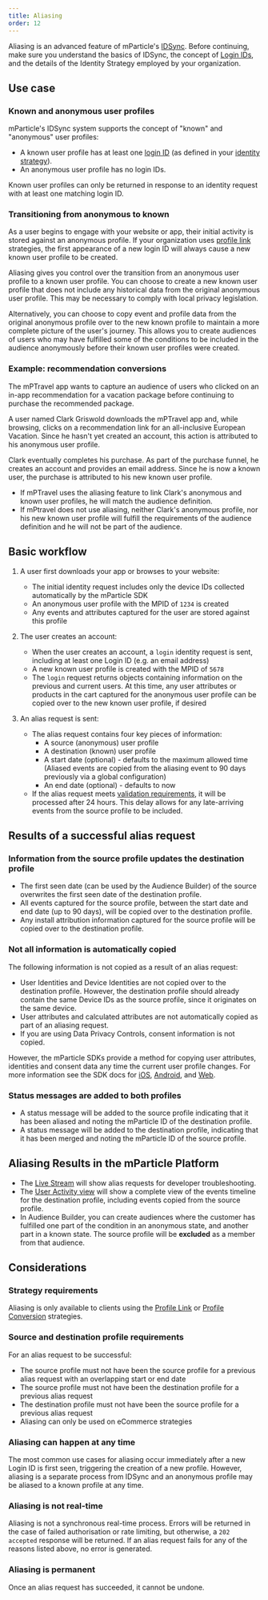 ```yaml
---
title: Aliasing
order: 12
---
```


<aside>
Aliasing is an advanced feature of mParticle's <a href="/guides/idsync/use-cases/">IDSync</a>. Before continuing, make sure you understand the basics of IDSync, the concept of <a href="/guides/idsync/components/#login-ids">Login IDs</a>, and the details of the Identity Strategy employed by your organization.
</aside>

## Use case

### Known and anonymous user profiles
mParticle's IDSync system supports the concept of "known" and "anonymous" user profiles:

* A known user profile has at least one [login ID](/guides/idsync/components/#login-ids) (as defined in your [identity strategy](/guides/idsync/components/#identity-strategy)).
* An anonymous user profile has no login IDs.

Known user profiles can only be returned in response to an identity request with at least one matching login ID.

### Transitioning from anonymous to known

As a user begins to engage with your website or app, their initial activity is stored against an anonymous profile. If your organization uses [profile link](/guides/idsync/profile-link-strategy/) strategies, the first appearance of a new login ID will always cause a new known user profile to be created.

Aliasing gives you control over the transition from an anonymous user profile to a known user profile. You can choose to create a new known user profile that does not include any historical data from the original anonymous user profile. This may be necessary to comply with local privacy legislation.

Alternatively, you can choose to copy event and profile data from the original anonymous profile over to the new known profile to maintain a more complete picture of the user's journey. This allows you to create audiences of users who may have fulfilled some of the conditions to be included in the audience anonymously before their known user profiles were created.

### Example: recommendation conversions

The mPTravel app wants to capture an audience of users who clicked on an in-app recommendation for a vacation package before continuing to purchase the recommended package.

A user named Clark Griswold downloads the mPTravel app and, while browsing, clicks on a recommendation link for an all-inclusive European Vacation. Since he hasn't yet created an account, this action is attributed to his anonymous user profile.

Clark eventually completes his purchase. As part of the purchase funnel, he creates an account and provides an email address. Since he is now a known user, the purchase is attributed to his new known user profile.

* If mPTravel uses the aliasing feature to link Clark's anonymous and known user profiles, he will match the audience definition.
* If mPtravel does not use aliasing, neither Clark's anonymous profile, nor his new known user profile will fulfill the requirements of the audience definition and he will not be part of the audience.

## Basic workflow

1. A user first downloads your app or browses to your website:
   * The initial identity request includes only the device IDs collected automatically by the mParticle SDK
   * An anonymous user profile with the MPID of `1234` is created
   * Any events and attributes captured for the user are stored against this profile

2. The user creates an account:
   * When the user creates an account, a `login` identity request is sent, including at least one Login ID (e.g. an email address)
   * A new known user profile is created with the MPID of `5678`
   * The `login` request returns objects containing information on the previous and current users. At this time, any user attributes or products in the cart captured for the anonymous user profile can be copied over to the new known user profile, if desired

3. An alias request is sent:
   *  The alias request contains four key pieces of information:
      * A source (anonymous) user profile
      * A destination (known) user profile
      * A start date (optional) - defaults to the maximum allowed time (Aliased events are copied from the aliasing event to 90 days previously via a global configuration)
      * An end date (optional) - defaults to now
   * If the alias request meets [validation requirements](#source-and-destination-profile-requirements), it will be processed after 24 hours. This delay allows for any late-arriving events from the source profile to be included.

## Results of a successful alias request

### Information from the source profile updates the destination profile

* The first seen date (can be used by the Audience Builder) of the source  overwrites the first seen date of the destination profile.
* All events captured for the source profile, between the start date and end date (up to 90 days), will be copied over to the destination profile.
* Any install attribution information captured for the source profile will be copied over to the destination profile.

### Not all information is automatically copied

The following information is not copied as a result of an alias request:
* User Identities and Device Identities are not copied over to the destination profile. However, the destination profile should already contain the same Device IDs as the source profile, since it originates on the same device.
* User attributes and calculated attributes are not automatically copied as part of an aliasing request. 
* If you are using Data Privacy Controls, consent information is not copied.

However, the mParticle SDKs provide a method for copying user attributes, identities and consent data any time the current user profile changes. For more information see the SDK docs for [iOS](/developers/sdk/ios/idsync/#user-aliasing), [Android](/developers/sdk/android/idsync/#user-aliasing), and [Web](/developers/sdk/web/idsync/#user-aliasing).

### Status messages are added to both profiles

* A status message will be added to the source profile indicating that it has been aliased and noting the mParticle ID of the destination profile.
* A status message will be added to the destination profile, indicating that it has been merged and noting the mParticle ID of the source profile.

## Aliasing Results in the mParticle Platform

* The [Live Stream](/guides/platform-guide/live-stream/) will show alias requests for developer troubleshooting.
* The [User Activity view](/guides/platform-guide/activity/#user-activity) will show a complete view of the events timeline for the destination profile, including events copied from the source profile.
* In Audience Builder, you can create audiences where the customer has fulfilled one part of the condition in an anonymous state, and another part in a known state. The source profile will be **excluded** as a member from that audience.


## Considerations

### Strategy requirements

Aliasing is only available to clients using the [Profile Link](/guides/idsync/profile-link-strategy/) or [Profile Conversion](/guides/idsync/profile-conversion-strategy/) strategies. 

### Source and destination profile requirements

For an alias request to be successful: 

* The source profile must not have been the source profile for a previous alias request with an overlapping start or end date
* The source profile must not have been the destination profile for a previous alias request
* The destination profile must not have been the source profile for a previous alias request
* Aliasing can only be used on eCommerce strategies

### Aliasing can happen at any time
The most common use cases for aliasing occur immediately after a new Login ID is first seen, triggering the creation of a new profile. However, aliasing is a separate process from IDSync and an anonymous profile may be aliased to a known profile at any time.

### Aliasing is not real-time

Aliasing is not a synchronous real-time process. Errors will be returned in the case of failed authorisation or rate limiting, but otherwise, a `202 accepted` response will be returned. If an alias request fails for any of the reasons listed above, no error is generated.

### Aliasing is permanent

Once an alias request has succeeded, it cannot be undone.

